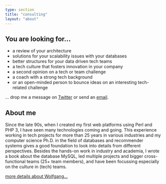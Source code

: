 ```yaml
---
type: section
title: "consulting"
layout: "about"
---
```


## You are looking for...

- a review of your architecture
- solutions for your scalability issues with your databases
- better structures for your data driven tech teams
- a tech culture that fosters innovation in your company
- a second opinion on a tech or team challenge
- a coach with a strong tech background
- or an open-minded person to bounce ideas on an interesting tech-related challenge

... drop me a message on [Twitter](https://twitter.com/schafele) or send an [email](mailto:info@gassler.org).

## About me

Since the late 90s, when I created my first web platforms using Perl and PHP 3, I have seen many technologies coming and going. This experience working in tech projects for more than 25 years in various industries and my computer science Ph.D. in the field of databases and recommender systems gives a good foundation to look into details from different perspectives. Besides the hands-on work in industry and academia, I wrote a book about the database MySQL, led multiple projects and bigger cross-functional teams (25+ team members), and have been focussing especially on the culture in (tech) teams.

[more details about Wolfgang...](/about)
